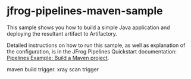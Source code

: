 # jfrog-pipelines-maven-sample

This sample shows you how to build a simple Java application and deploying the resultant artifact to Artifactory.

Detailed instructions on how to run this sample, as well as explanation of the configuration, is in the JFrog Pipelines Quickstart documentation: [Pipelines Example: Build a Maven project](https://www.jfrog.com/confluence/display/JFROG/Pipelines+Example%3A+Maven+Build).


maven build trigger.
xray scan trigger
